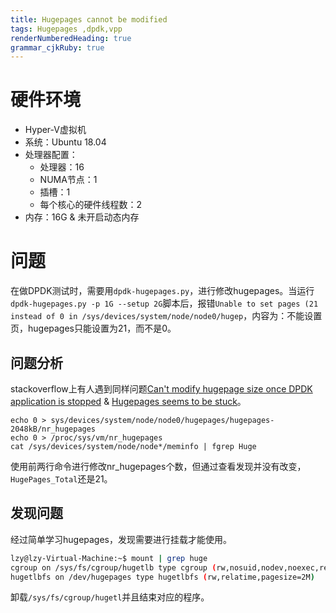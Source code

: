 ```yaml
---
title: Hugepages cannot be modified
tags: Hugepages ,dpdk,vpp
renderNumberedHeading: true
grammar_cjkRuby: true
---
```

# 硬件环境
- Hyper-V虚拟机
- 系统：Ubuntu 18.04
- 处理器配置：
    - 处理器：16
    - NUMA节点：1
    - 插槽：1
    - 每个核心的硬件线程数：2
- 内存：16G & 未开启动态内存

# 问题
在做DPDK测试时，需要用`dpdk-hugepages.py`，进行修改hugepages。当运行`dpdk-hugepages.py -p 1G --setup 2G`脚本后，报错`Unable to set pages (21 instead of 0 in /sys/devices/system/node/node0/hugep`，内容为：不能设置页，hugepages只能设置为21，而不是0。

## 问题分析
stackoverflow上有人遇到同样问题[Can't modify hugepage size once DPDK application is stopped](https://stackoverflow.com/questions/58410451/cant-modify-hugepage-size-once-dpdk-application-is-stopped) & [Hugepages seems to be stuck](https://serverfault.com/questions/912449/hugepages-seems-to-be-stuck)。

``` bash?linenums
echo 0 > sys/devices/system/node/node0/hugepages/hugepages-2048kB/nr_hugepages
echo 0 > /proc/sys/vm/nr_hugepages
cat /sys/devices/system/node/node*/meminfo | fgrep Huge
```
使用前两行命令进行修改nr_hugepages个数，但通过查看发现并没有改变，`HugePages_Total`还是21。

## 发现问题
经过简单学习hugepages，发现需要进行挂载才能使用。

``` bash
lzy@lzy-Virtual-Machine:~$ mount | grep huge
cgroup on /sys/fs/cgroup/hugetlb type cgroup (rw,nosuid,nodev,noexec,relatime,hugetlb)
hugetlbfs on /dev/hugepages type hugetlbfs (rw,relatime,pagesize=2M)
```
卸载`/sys/fs/cgroup/hugetl`并且结束对应的程序。
